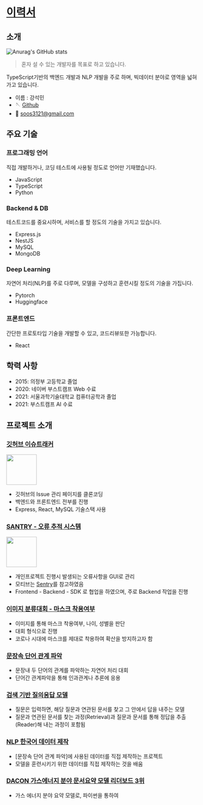 # [이력서](https://github.com/Kangsukmin/Resume/edit/master/README.md)

## 소개

![Anurag's GitHub stats](https://github-readme-stats.vercel.app/api?username=Kangsukmin&count_private=true&show_icons=true&theme=algolia)

> 혼자 설 수 있는 개발자를 목표로 하고 있습니다.

TypeScript기반의 백엔드 개발과 NLP 개발을 주로 하며, 빅데이터 분야로 영역을 넓혀가고 있습니다.

- 이름 : 강석민
- 🪡 [Github](https://github.com/Kangsukmin)
- 📧 soos3121@gmail.com

## 주요 기술

### 프로그래밍 언어

직접 개발하거나, 코딩 테스트에 사용될 정도로  언어만 기재했습니다.

- JavaScript
- TypeScript
- Python

### Backend & DB

테스트코드를 중요시하며, 서비스를 할 정도의 기술을 가지고 있습니다.

- Express.js
- NestJS
- MySQL
- MongoDB

### Deep Learning

자연어 처리(NLP)를 주로 다루며, 모델을 구성하고 훈련시킬 정도의 기술을 가집니다.

- Pytorch
- Huggingface

### 프론트엔드

간단한 프로토타입 기술을 개발할 수 있고, 코드리뷰또한 가능합니다.

- React

## 학력 사항

- 2015: 의정부 고등학교 졸업
- 2020: 네이버 부스트캠프 Web 수료
- 2021: 서울과학기술대학교 컴퓨터공학과 졸업
- 2021: 부스트캠프 AI 수료


## 프로젝트 소개

### [깃허브 이슈트래커](https://github.com/boostcamp-2020/IssueTracker-05)

<img src='https://github.githubassets.com/images/modules/logos_page/GitHub-Mark.png' width="80" />

- 깃허브의 Issue 관리 페이지를 클론코딩
- 백엔드와 프론트엔드 전부를 진행
- Express, React, MySQL 기술스택 사용
 
### [SANTRY - 오류 추적 시스템](https://github.com/boostcamp-2020/Project11-A-Web-FE-Performance-Monitoring-Server)

<img src='https://raw.githubusercontent.com/boostcamp-2020/Project11-A-Web-FE-Performance-Monitoring-SDK/master/media/santry-1.png' height="80" />

- 개인프로젝트 진행시 발생되는 오류사항을 GUI로 관리
- 모티브는 [Sentry](https://sentry.io/welcome/)를 참고하였음
- Frontend - Backend - SDK 로 협업을 하였으며, 주로 Backend 작업을 진행

### [이미지 분류대회 - 마스크 착용여부](https://github.com/boostcampaitech2/image-classification-level1-17)

- 이미지를 통해 마스크 착용여부, 나이, 성별을 판단
- 대회 형식으로 진행
- 코로나 시대에 마스크를 제대로 착용하여 확산을 방지하고자 함

### [문장속 단어 관계 파악](https://github.com/boostcampaitech2/klue-level2-nlp-01)

- 문장내 두 단어의 관계를 파악하는 자연어 처리 대회
- 단어간 관계파악을 통해 인과관계나 추론에 응용

### [검색 기반 질의응답 모델](https://github.com/boostcampaitech2/mrc-level2-nlp-01)

- 질문은 입력하면, 해당 질문과 연관된 문서를 찾고 그 안에서 답을 내주는 모델
- 질문과 연관된 문서를 찾는 과정(Retrieval)과 질문과 문서를 통해 정답을 추출(Reader)해 내는 과정이 포함됨

### [NLP 한국어 데이터 제작](https://github.com/boostcampaitech2/data-annotation-nlp-level3-nlp-01)

- [문장속 단어 관계 파악]에 사용된 데이터를 직접 제작하는 프로젝트
- 모델을 훈련시키기 위한 데이터를 직접 제작하는 것을 배움

### [DACON 가스에너지 분야 문서요약 모델 리더보드 3위](https://dacon.io/competitions/official/235829/leaderboard)

- 가스 에너지 분야 요약 모델로, 파이썬을 통하여 
